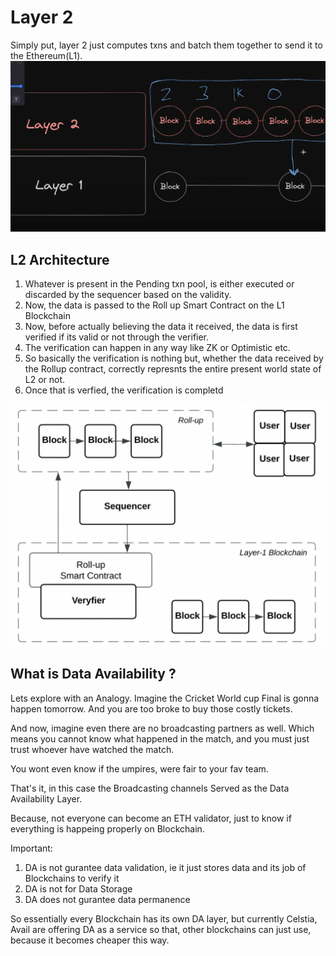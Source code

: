 # Layer 2

Simply put, layer 2 just computes txns and batch them together to send it to the Ethereum(L1).
![alt text](https://github.com/harshasingamshetty1/advanced-solidity-learnings/blob/main/resources/11.png?raw=true)

## L2 Architecture

1. Whatever is present in the Pending txn pool, is either executed or discarded by the sequencer based on the validity.
2. Now, the data is passed to the Roll up Smart Contract on the L1 Blockchain
3. Now, before actually believing the data it received, the data is first verified if its valid or not through the verifier.
4. The verification can happen in any way like ZK or Optimistic etc.
5. So basically the verification is nothing but, whether the data received by the Rollup contract, correctly represnts the entire present world state of L2 or not.
6. Once that is verfied, the verification is completd

![alt text](https://github.com/harshasingamshetty1/advanced-solidity-learnings/blob/main/resources/12.png?raw=true)

## What is Data Availability ?

Lets explore with an Analogy.
Imagine the Cricket World cup Final is gonna happen tomorrow. And you are too broke to buy those costly tickets.

And now, imagine even there are no broadcasting partners as well. Which means you cannot know what happened in the match, and you must just trust whoever have watched the match.

You wont even know if the umpires, were fair to your fav team.

That's it, in this case the Broadcasting channels Served as the Data Availability Layer.

Because, not everyone can become an ETH validator, just to know if everything is happeing properly on Blockchain.

Important:

1. DA is not gurantee data validation, ie it just stores data and its job of Blockchains to verify it
2. DA is not for Data Storage
3. DA does not gurantee data permanence

So essentially every Blockchain has its own DA layer, but currently Celstia, Avail are offering DA as a service so that, other blockchains can just use, because it becomes cheaper this way.
